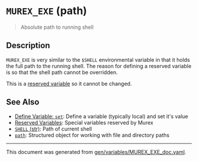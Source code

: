 # `MUREX_EXE` (path)

> Absolute path to running shell

## Description

`MUREX_EXE` is very similar to the `$SHELL` environmental variable in that it
holds the full path to the running shell. The reason for defining a reserved
variable is so that the shell path cannot be overridden.

This is a [reserved variable](/docs/user-guide/reserved-vars.md) so it cannot be changed.

## See Also

* [Define Variable: `set`](../commands/set.md):
  Define a variable (typically local) and set it's value
* [Reserved Variables](../user-guide/reserved-vars.md):
  Special variables reserved by Murex
* [`SHELL` (str)](../variables/shell.md):
  Path of current shell
* [`path`](../types/path.md):
  Structured object for working with file and directory paths

<hr/>

This document was generated from [gen/variables/MUREX_EXE_doc.yaml](https://github.com/lmorg/murex/blob/master/gen/variables/MUREX_EXE_doc.yaml).